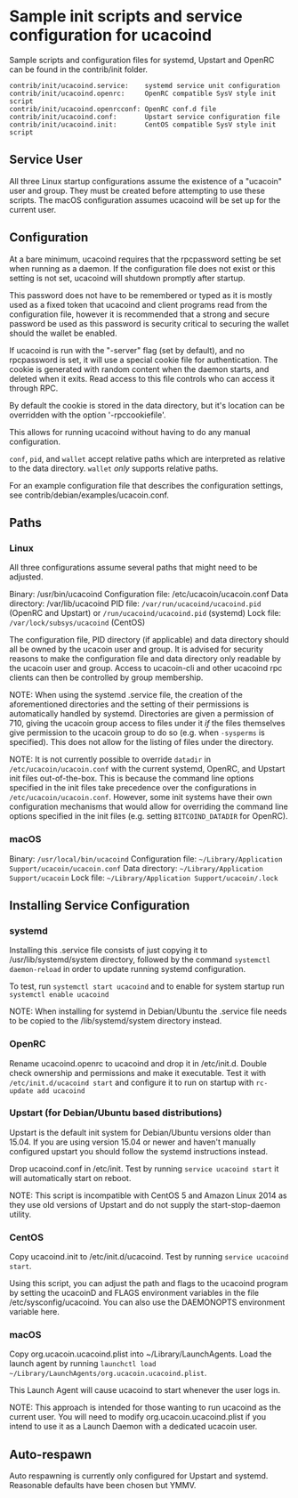 Sample init scripts and service configuration for ucacoind
==========================================================

Sample scripts and configuration files for systemd, Upstart and OpenRC
can be found in the contrib/init folder.

    contrib/init/ucacoind.service:    systemd service unit configuration
    contrib/init/ucacoind.openrc:     OpenRC compatible SysV style init script
    contrib/init/ucacoind.openrcconf: OpenRC conf.d file
    contrib/init/ucacoind.conf:       Upstart service configuration file
    contrib/init/ucacoind.init:       CentOS compatible SysV style init script

Service User
---------------------------------

All three Linux startup configurations assume the existence of a "ucacoin" user
and group.  They must be created before attempting to use these scripts.
The macOS configuration assumes ucacoind will be set up for the current user.

Configuration
---------------------------------

At a bare minimum, ucacoind requires that the rpcpassword setting be set
when running as a daemon.  If the configuration file does not exist or this
setting is not set, ucacoind will shutdown promptly after startup.

This password does not have to be remembered or typed as it is mostly used
as a fixed token that ucacoind and client programs read from the configuration
file, however it is recommended that a strong and secure password be used
as this password is security critical to securing the wallet should the
wallet be enabled.

If ucacoind is run with the "-server" flag (set by default), and no rpcpassword is set,
it will use a special cookie file for authentication. The cookie is generated with random
content when the daemon starts, and deleted when it exits. Read access to this file
controls who can access it through RPC.

By default the cookie is stored in the data directory, but it's location can be overridden
with the option '-rpccookiefile'.

This allows for running ucacoind without having to do any manual configuration.

`conf`, `pid`, and `wallet` accept relative paths which are interpreted as
relative to the data directory. `wallet` *only* supports relative paths.

For an example configuration file that describes the configuration settings,
see contrib/debian/examples/ucacoin.conf.

Paths
---------------------------------

### Linux

All three configurations assume several paths that might need to be adjusted.

Binary:              /usr/bin/ucacoind
Configuration file:  /etc/ucacoin/ucacoin.conf
Data directory:      /var/lib/ucacoind
PID file:            `/var/run/ucacoind/ucacoind.pid` (OpenRC and Upstart) or `/run/ucacoind/ucacoind.pid` (systemd)
Lock file:           `/var/lock/subsys/ucacoind` (CentOS)

The configuration file, PID directory (if applicable) and data directory
should all be owned by the ucacoin user and group.  It is advised for security
reasons to make the configuration file and data directory only readable by the
ucacoin user and group.  Access to ucacoin-cli and other ucacoind rpc clients
can then be controlled by group membership.

NOTE: When using the systemd .service file, the creation of the aforementioned
directories and the setting of their permissions is automatically handled by
systemd. Directories are given a permission of 710, giving the ucacoin group
access to files under it _if_ the files themselves give permission to the
ucacoin group to do so (e.g. when `-sysperms` is specified). This does not allow
for the listing of files under the directory.

NOTE: It is not currently possible to override `datadir` in
`/etc/ucacoin/ucacoin.conf` with the current systemd, OpenRC, and Upstart init
files out-of-the-box. This is because the command line options specified in the
init files take precedence over the configurations in
`/etc/ucacoin/ucacoin.conf`. However, some init systems have their own
configuration mechanisms that would allow for overriding the command line
options specified in the init files (e.g. setting `BITCOIND_DATADIR` for
OpenRC).

### macOS

Binary:              `/usr/local/bin/ucacoind`
Configuration file:  `~/Library/Application Support/ucacoin/ucacoin.conf`
Data directory:      `~/Library/Application Support/ucacoin`
Lock file:           `~/Library/Application Support/ucacoin/.lock`

Installing Service Configuration
-----------------------------------

### systemd

Installing this .service file consists of just copying it to
/usr/lib/systemd/system directory, followed by the command
`systemctl daemon-reload` in order to update running systemd configuration.

To test, run `systemctl start ucacoind` and to enable for system startup run
`systemctl enable ucacoind`

NOTE: When installing for systemd in Debian/Ubuntu the .service file needs to be copied to the /lib/systemd/system directory instead.

### OpenRC

Rename ucacoind.openrc to ucacoind and drop it in /etc/init.d.  Double
check ownership and permissions and make it executable.  Test it with
`/etc/init.d/ucacoind start` and configure it to run on startup with
`rc-update add ucacoind`

### Upstart (for Debian/Ubuntu based distributions)

Upstart is the default init system for Debian/Ubuntu versions older than 15.04. If you are using version 15.04 or newer and haven't manually configured upstart you should follow the systemd instructions instead.

Drop ucacoind.conf in /etc/init.  Test by running `service ucacoind start`
it will automatically start on reboot.

NOTE: This script is incompatible with CentOS 5 and Amazon Linux 2014 as they
use old versions of Upstart and do not supply the start-stop-daemon utility.

### CentOS

Copy ucacoind.init to /etc/init.d/ucacoind. Test by running `service ucacoind start`.

Using this script, you can adjust the path and flags to the ucacoind program by
setting the ucacoinD and FLAGS environment variables in the file
/etc/sysconfig/ucacoind. You can also use the DAEMONOPTS environment variable here.

### macOS

Copy org.ucacoin.ucacoind.plist into ~/Library/LaunchAgents. Load the launch agent by
running `launchctl load ~/Library/LaunchAgents/org.ucacoin.ucacoind.plist`.

This Launch Agent will cause ucacoind to start whenever the user logs in.

NOTE: This approach is intended for those wanting to run ucacoind as the current user.
You will need to modify org.ucacoin.ucacoind.plist if you intend to use it as a
Launch Daemon with a dedicated ucacoin user.

Auto-respawn
-----------------------------------

Auto respawning is currently only configured for Upstart and systemd.
Reasonable defaults have been chosen but YMMV.
